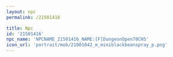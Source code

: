 ```yaml
---
layout: npc
permalink: /21501416

title: Npc
id: '21501416'
npc_name: 'NPCNAME_21501416_NAME:[F]DungeonOpen70CH5'
icon_url: 'portrait/mob/21001042_m_miniblackbeanspray_p.png'
---
```


